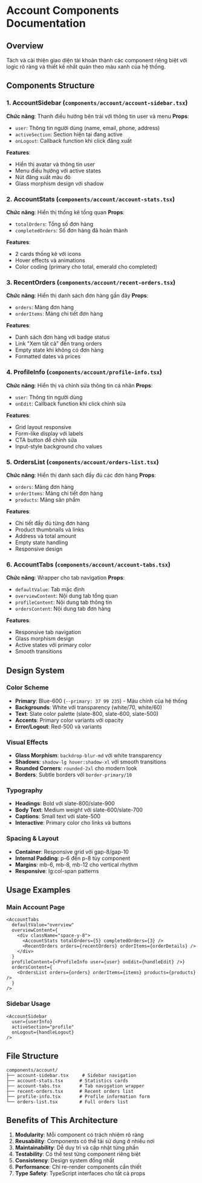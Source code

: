# Account Components Documentation

## Overview

Tách và cải thiện giao diện tài khoản thành các component riêng biệt với logic rõ ràng và thiết kế nhất quán theo màu xanh của hệ thống.

## Components Structure

### 1. AccountSidebar (`components/account/account-sidebar.tsx`)

**Chức năng**: Thanh điều hướng bên trái với thông tin user và menu
**Props**:

- `user`: Thông tin người dùng (name, email, phone, address)
- `activeSection`: Section hiện tại đang active
- `onLogout`: Callback function khi click đăng xuất

**Features**:

- Hiển thị avatar và thông tin user
- Menu điều hướng với active states
- Nút đăng xuất màu đỏ
- Glass morphism design với shadow

### 2. AccountStats (`components/account/account-stats.tsx`)

**Chức năng**: Hiển thị thống kê tổng quan
**Props**:

- `totalOrders`: Tổng số đơn hàng
- `completedOrders`: Số đơn hàng đã hoàn thành

**Features**:

- 2 cards thống kê với icons
- Hover effects và animations
- Color coding (primary cho total, emerald cho completed)

### 3. RecentOrders (`components/account/recent-orders.tsx`)

**Chức năng**: Hiển thị danh sách đơn hàng gần đây
**Props**:

- `orders`: Mảng đơn hàng
- `orderItems`: Mảng chi tiết đơn hàng

**Features**:

- Danh sách đơn hàng với badge status
- Link "Xem tất cả" đến trang orders
- Empty state khi không có đơn hàng
- Formatted dates và prices

### 4. ProfileInfo (`components/account/profile-info.tsx`)

**Chức năng**: Hiển thị và chỉnh sửa thông tin cá nhân
**Props**:

- `user`: Thông tin người dùng
- `onEdit`: Callback function khi click chỉnh sửa

**Features**:

- Grid layout responsive
- Form-like display với labels
- CTA button để chỉnh sửa
- Input-style background cho values

### 5. OrdersList (`components/account/orders-list.tsx`)

**Chức năng**: Hiển thị danh sách đầy đủ các đơn hàng
**Props**:

- `orders`: Mảng đơn hàng
- `orderItems`: Mảng chi tiết đơn hàng
- `products`: Mảng sản phẩm

**Features**:

- Chi tiết đầy đủ từng đơn hàng
- Product thumbnails và links
- Address và total amount
- Empty state handling
- Responsive design

### 6. AccountTabs (`components/account/account-tabs.tsx`)

**Chức năng**: Wrapper cho tab navigation
**Props**:

- `defaultValue`: Tab mặc định
- `overviewContent`: Nội dung tab tổng quan
- `profileContent`: Nội dung tab thông tin
- `ordersContent`: Nội dung tab đơn hàng

**Features**:

- Responsive tab navigation
- Glass morphism design
- Active states với primary color
- Smooth transitions

## Design System

### Color Scheme

- **Primary**: Blue-600 (`--primary: 37 99 235`) - Màu chính của hệ thống
- **Backgrounds**: White với transparency (white/70, white/60)
- **Text**: Slate color palette (slate-800, slate-600, slate-500)
- **Accents**: Primary color variants với opacity
- **Error/Logout**: Red-500 và variants

### Visual Effects

- **Glass Morphism**: `backdrop-blur-md` với white transparency
- **Shadows**: `shadow-lg hover:shadow-xl` với smooth transitions
- **Rounded Corners**: `rounded-2xl` cho modern look
- **Borders**: Subtle borders với `border-primary/10`

### Typography

- **Headings**: Bold với slate-800/slate-900
- **Body Text**: Medium weight với slate-600/slate-700
- **Captions**: Small text với slate-500
- **Interactive**: Primary color cho links và buttons

### Spacing & Layout

- **Container**: Responsive grid với gap-8/gap-10
- **Internal Padding**: p-6 đến p-8 tùy component
- **Margins**: mb-6, mb-8, mb-12 cho vertical rhythm
- **Responsive**: lg:col-span patterns

## Usage Examples

### Main Account Page

```tsx
<AccountTabs
  defaultValue="overview"
  overviewContent={
    <div className="space-y-8">
      <AccountStats totalOrders={5} completedOrders={3} />
      <RecentOrders orders={recentOrders} orderItems={orderDetails} />
    </div>
  }
  profileContent={<ProfileInfo user={user} onEdit={handleEdit} />}
  ordersContent={
    <OrdersList orders={orders} orderItems={items} products={products} />
  }
/>
```

### Sidebar Usage

```tsx
<AccountSidebar
  user={userInfo}
  activeSection="profile"
  onLogout={handleLogout}
/>
```

## File Structure

```
components/account/
├── account-sidebar.tsx     # Sidebar navigation
├── account-stats.tsx      # Statistics cards
├── account-tabs.tsx       # Tab navigation wrapper
├── recent-orders.tsx      # Recent orders list
├── profile-info.tsx       # Profile information form
└── orders-list.tsx        # Full orders list
```

## Benefits of This Architecture

1. **Modularity**: Mỗi component có trách nhiệm rõ ràng
2. **Reusability**: Components có thể tái sử dụng ở nhiều nơi
3. **Maintainability**: Dễ duy trì và cập nhật từng phần
4. **Testability**: Có thể test từng component riêng biệt
5. **Consistency**: Design system đồng nhất
6. **Performance**: Chỉ re-render components cần thiết
7. **Type Safety**: TypeScript interfaces cho tất cả props
